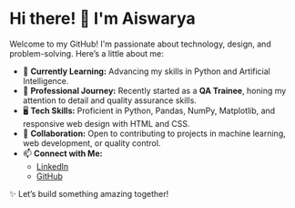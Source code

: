 # Hi there! 👋 I'm Aiswarya 

Welcome to my GitHub! I'm passionate about technology, design, and problem-solving. Here’s a little about me:

- 🌱 **Currently Learning:** Advancing my skills in Python and Artificial Intelligence.  
- 🎯 **Professional Journey:** Recently started as a **QA Trainee**, honing my attention to detail and quality assurance skills.  
- 🖥️ **Tech Skills:** Proficient in Python, Pandas, NumPy, Matplotlib, and responsive web design with HTML and CSS.  
- 🤝 **Collaboration:** Open to contributing to projects in machine learning, web development, or quality control.  
- 📫 **Connect with Me:**  
  - [LinkedIn](https://linkedin.com/in/aiswaryas03)  
  - [GitHub](https://github.com/Aishu-png)  

✨ Let’s build something amazing together!
